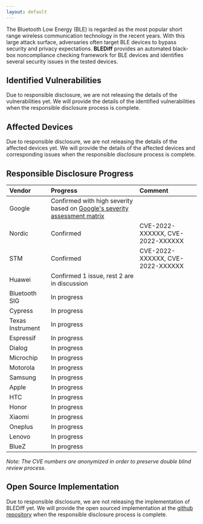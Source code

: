 ```yaml
---
layout: default
---
```


The Bluetooth Low Energy (BLE) is regarded as the most popular short range wireless communication technology in the recent years. With this large attack surface, adversaries often target BLE devices to bypass security and privacy expectations. **BLEDiff** provides an automated black-box noncompliance checking framework for BLE devices and identifies several security issues in the tested devices.

## Identified Vulnerabilities
Due to responsible disclosure, we are not releasing the details of the vulnerabilities yet. We will provide the details of the identified vulnerabilities when the responsible disclosure process is complete.

## Affected Devices
Due to responsible disclosure, we are not releasing the details of the affected devices yet. We will provide the details of the affected devices and corresponding issues when the responsible disclosure process is complete.

## Responsible Disclosure Progress

| Vendor           | Progress                                                         | Comment                          |
|:-----------------|:---------------------------------------------------------------- |:---------------------------------|
| Google           | Confirmed with high severity based on <a href="https://source.android.com/docs/security/overview/updates-resources#severity"> Google's severity assessment matrix </a>           |                                  |
| Nordic           | Confirmed                                                        | CVE-2022-XXXXXX, CVE-2022-XXXXXX |
| STM              | Confirmed                                                        | CVE-2022-XXXXXX, CVE-2022-XXXXXX |
| Huawei           | Confirmed 1 issue, rest 2 are in discussion                      |                                  |
| Bluetooth SIG    | In progress                                                      |                                  |
| Cypress          | In progress                                                      |                                  |
| Texas Instrument | In progress                                                      |                                  |
| Espressif        | In progress                                                      |                                  |
| Dialog           | In progress                                                      |                                  |
| Microchip        | In progress                                                      |                                  |
| Motorola         | In progress                                                      |                                  |
| Samsung          | In progress                                                      |                                  |
| Apple            | In progress                                                      |                                  |
| HTC              | In progress                                                      |                                  |
| Honor            | In progress                                                      |                                  |
| Xiaomi           | In progress                                                      |                                  |
| Oneplus          | In progress                                                      |                                  |
| Lenovo           | In progress                                                      |                                  |
| BlueZ            | In progress                                                      |                                  |


_Note: The CVE numbers are anonymized in order to preserve double blind review process._


## Open Source Implementation
Due to responsible disclosure, we are not releasing the implementation of BLEDiff yet. We will provide the open sourced implementation at the [github repository](https://github.com/BLEDiff/BLEDiff) when the responsible disclosure process is complete.
